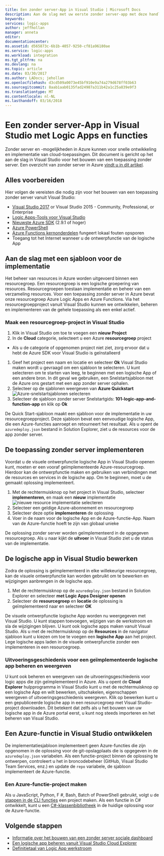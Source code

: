 ```yaml
---
title: Een zonder server-App in Visual Studio | Microsoft Docs
description: Aan de slag met uw eerste zonder server-app met deze handleiding over het maken, implementeren en beheren van de app in Visual Studio.
keywords: 
services: logic-apps
author: jeffhollan
manager: anneta
editor: 
documentationcenter: 
ms.assetid: d565873c-6b1b-4057-9250-cf81a96180ae
ms.service: logic-apps
ms.workload: integration
ms.tgt_pltfrm: na
ms.devlang: na
ms.topic: article
ms.date: 03/30/2017
ms.author: LADocs; jehollan
ms.openlocfilehash: d3cd509a0073e45bf910e9a74a279d678ff03b63
ms.sourcegitcommit: 8aab1aab0135fad24987a311b42a1c25a839e9f3
ms.translationtype: MT
ms.contentlocale: nl-NL
ms.lasthandoff: 03/16/2018
---
```

# <a name="build-a-serverless-app-in-visual-studio-with-logic-apps-and-functions"></a>Een zonder server-App in Visual Studio met Logic Apps en functies

Zonder server en -mogelijkheden in Azure kunnen voor snelle ontwikkeling en implementatie van cloud-toepassingen.  Dit document is gericht op het aan de slag in Visual Studio voor het bouwen van een toepassing zonder server.  Een overzicht van zonder server in Azure [vindt u in dit artikel](logic-apps-serverless-overview.md).

## <a name="getting-everything-ready"></a>Alles voorbereiden

Hier volgen de vereisten die nodig zijn voor het bouwen van een toepassing zonder server vanuit Visual Studio:

* [Visual Studio 2017](https://www.visualstudio.com/vs/) or Visual Studio 2015 - Community, Professional, or Enterprise
* [Logic Apps-Tools voor Visual Studio](https://marketplace.visualstudio.com/items?itemName=VinaySinghMSFT.AzureLogicAppsToolsforVisualStudio-18551)
* [Nieuwste Azure SDK](https://azure.microsoft.com/downloads/) (2.9.1 of hoger)
* [Azure PowerShell](https://github.com/Azure/azure-powershell#installation)
* [Azure Functions kernonderdelen](https://www.npmjs.com/package/azure-functions-core-tools) fungeert lokaal fouten opsporen
* Toegang tot het Internet wanneer u de ontwerpfunctie van de logische App

## <a name="getting-started-with-a-deployment-template"></a>Aan de slag met een sjabloon voor de implementatie

Het beheer van resources in Azure worden uitgevoerd binnen een resourcegroep.  Een resourcegroep is een logische groepering van resources.  Resourcegroepen toestaan implementatie en beheer van een verzameling resources.  Voor een toepassing zonder server in Azure bevat onze resourcegroep Azure Logic Apps en Azure Functions.  Via het resourcegroepproject vanuit Visual Studio kunnen we ontwikkelen, beheren en implementeren van de gehele toepassing als een enkel actief.

### <a name="create-a-resource-group-project-in-visual-studio"></a>Maak een resourcegroep-project in Visual Studio

1. Klik in Visual Studio om toe te voegen een **nieuw Project**
1. In de **Cloud** categorie, selecteert u een Azure **resourcegroep** project  
 * Als u de categorie of opgenomen project niet ziet, zorg ervoor dat u hebt de Azure SDK voor Visual Studio is geïnstalleerd
1. Geef het project een naam en locatie en selecteer **Ok** Visual Studio maken wordt u gevraagd om een sjabloon te selecteren.  U kunt selecteren om te starten van leeg, te beginnen met een logische App of een andere bron.  In dit geval we gebruiken, een Snelstartsjabloon met de Azure ons gestart met een app zonder server ophalen.
1. Selecteer op de sjablonen weergeven van **Azure Quickstart** ![Azure-snelstartsjablonen selecteren][1]
1. Selecteer de sjabloon zonder server Snelstartgids: **101-logic-app-and-function-app** en klik op **Ok**

De Quick Start-sjabloon maakt een sjabloon voor de implementatie in uw resourcegroepproject.  Deze sjabloon bevat een eenvoudige logische App, die een Azure-functies aanroept en retourneert het resultaat.  Als u opent de `azuredeploy.json` bestand in Solution Explorer, ziet u de resources voor de app zonder server.

## <a name="deploying-the-serverless-application"></a>De toepassing zonder server implementeren

Voordat u de visuele ontwerpfunctie logische App in Visual Studio openen kunt, moeten er een vooraf geïmplementeerde Azure-resourcegroep.  Hierdoor kan de ontwerpfunctie maken en gebruiken van verbindingen met de resources en services in de logische app.  Om te beginnen, moet u de gemaakt oplossing implementeert.

1. Met de rechtermuisknop op het project in Visual Studio, selecteer **implementeren**, en maak een **nieuw** implementatie ![nieuwe resource implementatie selecteren][2]
1. Selecteer een geldige Azure-abonnement en resourcegroep
1. Selecteer deze optie **implementeren** de oplossing
1. Voer in de naam voor de logische App en de Azure-functie-App.  Naam van de Azure-functie hoeft te zijn van globaal unieke

De oplossing zonder server worden geïmplementeerd in de opgegeven resourcegroep.  Als u naar kijkt de **uitvoer** in Visual Studio ziet u de status van de implementatie.

## <a name="editing-the-logic-app-in-visual-studio"></a>De logische app in Visual Studio bewerken

Zodra de oplossing is geïmplementeerd in elke willekeurige resourcegroep, kan de visuele ontwerpfunctie kan worden gebruikt om te bewerken en wijzigingen aanbrengen in de logische app.

1. Met de rechtermuisknop op de `azuredeploy.json` bestand in Solution Explorer en selecteer **met Logic Apps Designer openen**
1. Selecteer de **resourcegroep** en **locatie** de oplossing is geïmplementeerd naar en selecteer **OK**

De visuele ontwerpfunctie logische App worden nu weergegeven met Visual Studio.  U kunt stappen toevoegen, wijzigen van de werkstroom en sla de wijzigingen blijven.  U kunt ook logische apps maken vanuit Visual Studio.  Als u met de rechtermuisknop op de **Resources** in de navigator sjabloon kunt u kiezen om toe te voegen een **logische App** aan het project.  Lege logische apps laden in de visuele ontwerpfunctie zonder een implementeren in een resourcegroep.

### <a name="managing-and-viewing-run-history-for-a-deployed-logic-app"></a>Uitvoeringsgeschiedenis voor een geïmplementeerde logische app beheren en weergeven

U kunt ook beheren en weergeven van de uitvoeringsgeschiedenis voor logic apps die zijn geïmplementeerd in Azure.  Als u opent de **Cloud Explorer** hulpprogramma in Visual Studio kunt u met de rechtermuisknop op een logische App en wilt bewerken, uitschakelen, eigenschappen weergeven of uitvoeringsgeschiedenis weergeven.  Klik op bewerken kunt u een gepubliceerde logische app in een resourcegroep met Visual Studio-project downloaden.  Dit betekent dat zelfs als u het bouwen van uw logische app in de Azure portal eerst, u kunt nog steeds importeren en het beheren van Visual Studio.

## <a name="developing-an-azure-function-in-visual-studio"></a>Een Azure-functie in Visual Studio ontwikkelen

De implementatiesjabloon implementeert geen Azure-functies die zijn opgenomen in de oplossing voor de git-opslagplaats die is opgegeven in de `azuredeploy.json` variabelen.  Als een functie-project binnen de oplossing te ontwerpen, controleert u het in broncodebeheer (GitHub, Visual Studio Team Services, enz.) en update de `repo` variabele, de sjabloon implementeert de Azure-functie.

### <a name="creating-an-azure-function-project"></a>Een Azure-functie-project maken

Als u JavaScript, Python, F #, Bash, Batch of PowerShell gebruikt, volgt u de [stappen in de CLI functies](../azure-functions/functions-run-local.md) een project maken.  Als een functie in C# ontwikkelt, kunt u een [C#-klassenbibliotheek](https://blogs.msdn.microsoft.com/appserviceteam/2017/03/16/publishing-a-net-class-library-as-a-function-app/) in de huidige oplossing voor de Azure-functie.

## <a name="next-steps"></a>Volgende stappen

* [Informatie over het bouwen van een zonder server sociale dashboard](logic-apps-scenario-social-serverless.md)
* [Een logische app beheren vanuit Visual Studio Cloud Explorer](manage-logic-apps-with-visual-studio.md)
* [Definitietaal van Logic App werkstroom](logic-apps-workflow-definition-language.md)

<!-- Image references -->
[1]: ./media/logic-apps-serverless-get-started-vs/select-template.png
[2]: ./media/logic-apps-serverless-get-started-vs/deploy.png
